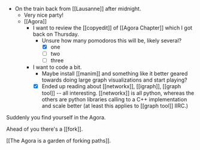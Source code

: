 - On the train back from [[Lausanne]] after midnight.
  - Very nice party!
  - [[Agora]]
    - I want to review the [[copyedit]] of [[Agora Chapter]] which I got back on Thursday.
      - Unsure how many pomodoros this will be, likely several?
        - [x] one
        - [ ] two
        - [ ] three
    - I want to code a bit.
      - Maybe install [[manim]] and something like it better geared towards doing large graph visualizations and start playing?
      - [x] Ended up reading about [[networkx]], [[igraph]], [[graph tool]] -- all interesting. [[networkx]] is all python, whereas the others are python libraries calling to a C++ implementation and scale better (at least this applies to [[graph tool]] IIRC.)

Suddenly you find yourself in the Agora.

Ahead of you there's a [[fork]].

[[The Agora is a garden of forking paths]].
